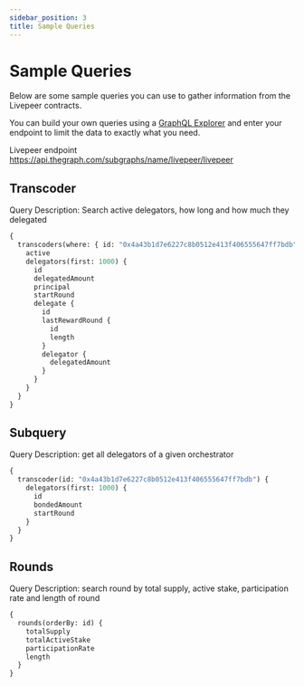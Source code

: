 ```yaml
---
sidebar_position: 3
title: Sample Queries
---
```


# Sample Queries

Below are some sample queries you can use to gather information from the Livepeer contracts.

You can build your own queries using a [GraphQL Explorer](https://graphiql-online.com/graphiql) and enter your endpoint to limit the data to exactly what you need.

Livepeer endpoint https://api.thegraph.com/subgraphs/name/livepeer/livepeer

## Transcoder

Query Description: Search active delegators, how long and how much they delegated

```graphql
{
  transcoders(where: { id: "0x4a43b1d7e6227c8b0512e413f406555647ff7bdb" }) {
    active
    delegators(first: 1000) {
      id
      delegatedAmount
      principal
      startRound
      delegate {
        id
        lastRewardRound {
          id
          length
        }
        delegator {
          delegatedAmount
        }
      }
    }
  }
}
```

## Subquery

Query Description: get all delegators of a given orchestrator

```graphql
{
  transcoder(id: "0x4a43b1d7e6227c8b0512e413f406555647ff7bdb") {
    delegators(first: 1000) {
      id
      bondedAmount
      startRound
    }
  }
}
```

## Rounds

Query Description: search round by total supply, active stake, participation rate and length of round

```graphql
{
  rounds(orderBy: id) {
    totalSupply
    totalActiveStake
    participationRate
    length
  }
}
```
